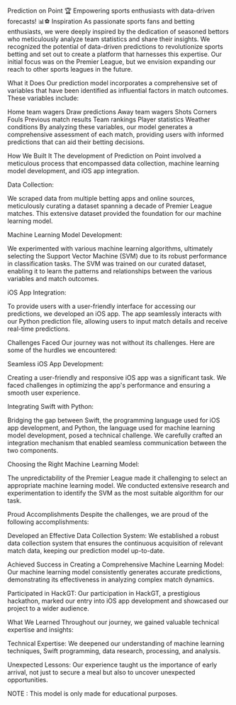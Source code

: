 Prediction on Point 🏆
Empowering sports enthusiasts with data-driven forecasts! 📊⚽
Inspiration
As passionate sports fans and betting enthusiasts, we were deeply inspired by the dedication of seasoned bettors who meticulously analyze team statistics and share their insights. We recognized the potential of data-driven predictions to revolutionize sports betting and set out to create a platform that harnesses this expertise. Our initial focus was on the Premier League, but we envision expanding our reach to other sports leagues in the future.

What it Does
Our prediction model incorporates a comprehensive set of variables that have been identified as influential factors in match outcomes. These variables include:

Home team wagers
Draw predictions
Away team wagers
Shots
Corners
Fouls
Previous match results
Team rankings
Player statistics
Weather conditions
By analyzing these variables, our model generates a comprehensive assessment of each match, providing users with informed predictions that can aid their betting decisions.

How We Built It
The development of Prediction on Point involved a meticulous process that encompassed data collection, machine learning model development, and iOS app integration.

Data Collection:

We scraped data from multiple betting apps and online sources, meticulously curating a dataset spanning a decade of Premier League matches. This extensive dataset provided the foundation for our machine learning model.

Machine Learning Model Development:

We experimented with various machine learning algorithms, ultimately selecting the Support Vector Machine (SVM) due to its robust performance in classification tasks. The SVM was trained on our curated dataset, enabling it to learn the patterns and relationships between the various variables and match outcomes.

iOS App Integration:

To provide users with a user-friendly interface for accessing our predictions, we developed an iOS app. The app seamlessly interacts with our Python prediction file, allowing users to input match details and receive real-time predictions.

Challenges Faced
Our journey was not without its challenges. Here are some of the hurdles we encountered:

Seamless iOS App Development:

Creating a user-friendly and responsive iOS app was a significant task. We faced challenges in optimizing the app's performance and ensuring a smooth user experience.

Integrating Swift with Python:

Bridging the gap between Swift, the programming language used for iOS app development, and Python, the language used for machine learning model development, posed a technical challenge. We carefully crafted an integration mechanism that enabled seamless communication between the two components.

Choosing the Right Machine Learning Model:

The unpredictability of the Premier League made it challenging to select an appropriate machine learning model. We conducted extensive research and experimentation to identify the SVM as the most suitable algorithm for our task.

Proud Accomplishments
Despite the challenges, we are proud of the following accomplishments:

Developed an Effective Data Collection System:
We established a robust data collection system that ensures the continuous acquisition of relevant match data, keeping our prediction model up-to-date.

Achieved Success in Creating a Comprehensive Machine Learning Model:
Our machine learning model consistently generates accurate predictions, demonstrating its effectiveness in analyzing complex match dynamics.

Participated in HackGT:
Our participation in HackGT, a prestigious hackathon, marked our entry into iOS app development and showcased our project to a wider audience.

What We Learned
Throughout our journey, we gained valuable technical expertise and insights:

Technical Expertise:
We deepened our understanding of machine learning techniques, Swift programming, data research, processing, and analysis.

Unexpected Lessons:
Our experience taught us the importance of early arrival, not just to secure a meal but also to uncover unexpected opportunities.

NOTE : This model is only made for educational purposes.
